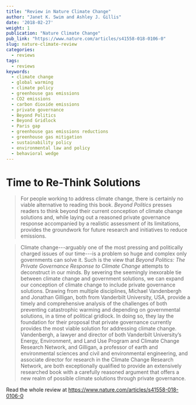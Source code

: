 ```yaml
---
title: "Review in Nature Climate Change"
author: "Janet K. Swim and Ashley J. Gillis"
date: '2018-02-27'
weight: 1
publication: "Nature Climate Change"
pub_link: "https://www.nature.com/articles/s41558-018-0106-0"
slug: nature-climate-review
categories:
  - reviews
tags:
  - reviews
keywords:
  - climate change
  - global warming
  - climate policy
  - greenhouse gas emissions
  - CO2 emissions
  - carbon dioxide emissions
  - private governance
  - Beyond Politics
  - Beyond Gridlock
  - Paris gap
  - greenhouse gas emissions reductions
  - greenhouse gas mitigation
  - sustainability policy
  - environmental law and policy
  - behavioral wedge
---
```

# Time to Re-Think Solutions

> For people working to address climate change, there is certainly no viable alternative to reading this book. 
> _Beyond Politics_ presses readers to think beyond their current conception of climate change solutions and, while 
> laying out a reasoned private governance response accompanied by a realistic assessment of its limitations, provides 
> the groundwork for future research and initiatives to reduce emissions.

<!--more-->

<!-- -->

> Climate change---arguably one of the most pressing and politically charged issues of our time---is a problem so huge 
> and complex only governments can solve it. Such is the view that 
> _Beyond Politics: The Private Governance Response to Climate Change_ 
> attempts to deconstruct in our minds. By severing the seemingly inexorable tie between climate change 
> and government solutions, we can expand our conception of climate change to include private governance solutions. 
> Drawing from multiple disciplines, Michael Vandenbergh and Jonathan Gilligan, both from Vanderbilt University, USA, 
> provide a timely and comprehensive analysis of the challenges of both preventing catastrophic warming and depending 
> on governmental solutions, in a time of political gridlock. In doing so, they lay the foundation for their proposal 
> that private governance currently provides the most viable solution for addressing climate change. Vandenbergh, a 
> lawyer and director of both Vanderbilt University’s Energy, Environment, and Land Use Program and Climate Change 
> Research Network, and Gilligan, a professor of earth and environmental sciences and civil and environmental 
> engineering, and associate director for research in the Climate Change Research Network, are both exceptionally 
> qualified to provide an extensively researched book with a carefully reasoned argument that offers a new realm of 
> possible climate solutions through private governance.

Read the whole review at <https://www.nature.com/articles/s41558-018-0106-0>
